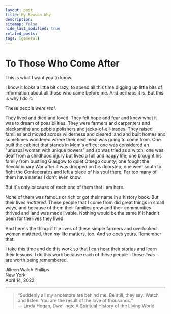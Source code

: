 ```yaml
---
layout: post
title: My Reason Why
description:
sitemap: false
hide_last_modified: true
related_posts:
tags: [general]
---
```


# To Those Who Come After

This is what I want you to know.

I know it looks a little bit crazy, to spend all this time digging up little bits of information about all those who came before me. And perhaps it is. But this is why I do it:

These people *were real*.

They lived and died and loved. They felt hope and fear and knew what it was to dream of possibilities. They were farmers and carpenters and blacksmiths and pebble polishers and jacks-of-all-trades. They raised families and moved across wilderness and cleared land and built homes and sometimes wondered where their next meal was going to come from. One built the cabinet that stands in Mom's office; one was considered an "unusual woman with unique powers" and so was tried as a witch; one was deaf from a childhood injury but lived a full and happy life; one brought his family from bustling Glasgow to quiet Otsego county; one fought the Revolutionary War after it was dropped on his doorstep; one went south to fight the Confederates and left a piece of his soul there. Far too many of them have names I don't even know.

But it's only because of each one of them that I am here.

None of them was famous or rich or got their name in a history book. But their lives *mattered.* These people that I come from did great things in small ways, and because of them their families grew and their communities thrived and land was made livable. Nothing would be the same if it hadn't been for the lives they lived.

And here's the thing: if the lives of these simple farmers and overlooked women mattered, then *my* life matters, too. And so does yours. Remember that.

I take this time and do this work so that I can hear their stories and learn their lessons. I do this work because each of these people - these *lives* - are worth being remembered.

Jilleen Walch Phillips<br>
New York<br>
April 14, 2022

---

  > “Suddenly all my ancestors are behind me. Be still, they say. Watch and listen. You are the result of the love of thousands.”<br>
  > ― Linda Hogan, Dwellings: A Spiritual History of the Living World